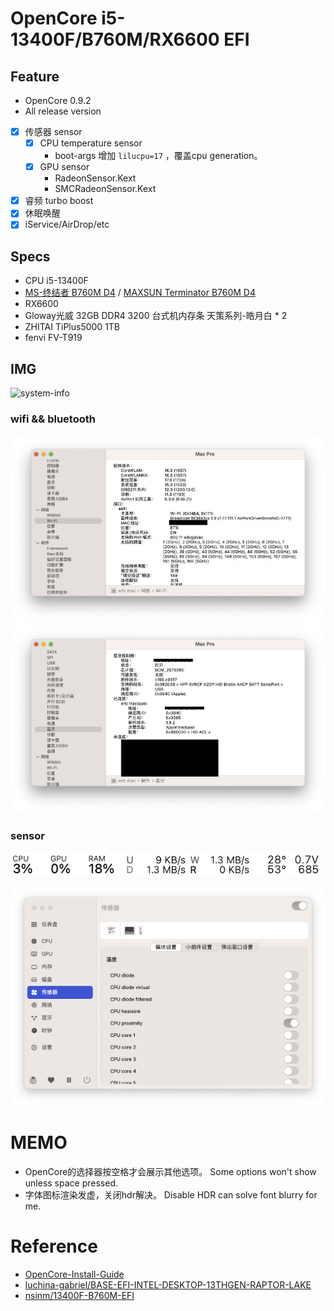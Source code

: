 # OpenCore i5-13400F/B760M/RX6600 EFI

## Feature

- OpenCore 0.9.2
- All release version
- [x] 传感器 sensor
    - [x] CPU temperature sensor
        - boot-args 增加 `lilucpu=17` ，覆盖cpu generation。
    - [x] GPU sensor
        - RadeonSensor.Kext
        - SMCRadeonSensor.Kext
- [x] 睿频 turbo boost
- [x] 休眠唤醒
- [x] iService/AirDrop/etc

## Specs

- CPU i5-13400F
- [MS-终结者 B760M D4](https://www.maxsun.com.cn/2023/0104/5870.html) / [MAXSUN Terminator B760M D4](https://www.maxsun.com/products/terminator-b760m-d4)
- RX6600
- Gloway光威 32GB DDR4 3200 台式机内存条 天策系列-皓月白 * 2
- ZHITAI TiPlus5000 1TB
- fenvi FV-T919

## IMG

![system-info](./doc/system-info.png)

### wifi && bluetooth

![wifi](./doc/wifi.png)
![ble](./doc/ble.png)

### sensor

![sensor](./doc/sensor-bar.png)

![sensor](./doc/sensor.png)

# MEMO

- OpenCore的选择器按空格才会展示其他选项。 Some options won't show unless space pressed.
- 字体图标渲染发虚，关闭hdr解决。 Disable HDR can solve font blurry for me.

# Reference

- [OpenCore-Install-Guide](https://dortania.github.io/OpenCore-Install-Guide/)
- [luchina-gabriel/BASE-EFI-INTEL-DESKTOP-13THGEN-RAPTOR-LAKE](https://github.com/luchina-gabriel/BASE-EFI-INTEL-DESKTOP-13THGEN-RAPTOR-LAKE)
- [nsinm/13400F-B760M-EFI](https://github.com/nsinm/13400F-B760M-EFI)

